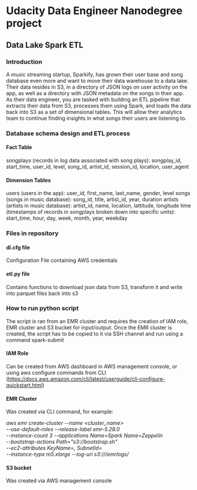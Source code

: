 # Udacity Data Engineer Nanodegree project

## Data Lake Spark ETL

### Introduction

A music streaming startup, Sparkify, has grown their user base and song database even more and want to move their data warehouse to a data lake. Their data resides in S3, in a directory of JSON logs on user activity on the app, as well as a directory with JSON metadata on the songs in their app.
As their data engineer, you are tasked with building an ETL pipeline that extracts their data from S3, processes them using Spark, and loads the data back into S3 as a set of dimensional tables. This will allow their analytics team to continue finding insights in what songs their users are listening to.

### Database schema design and ETL process

#### Fact Table
songplays (records in log data associated with song plays): songplay_id, start_time, user_id, level, song_id, artist_id, session_id, location, user_agent
#### Dimension Tables
users (users in the app): user_id, first_name, last_name, gender, level
songs (songs in music database): song_id, title, artist_id, year, duration
artists (artists in music database): artist_id, name, location, lattitude, longitude
time (timestamps of records in songplays broken down into specific units): start_time, hour, day, week, month, year, weekday

### Files in repository

#### dl.cfg file
Configuration File containing AWS credentials

#### etl.py file
Contains functions to download json data from S3, transform it and write into parquet files back into s3

### How to run python script
The script is ran from an EMR cluster and requires the creation of IAM role, EMR cluster and S3 bucket for input/output. Once the EMR cluster is created, the script has to be copied to it via SSH channel and run using a command spark-submit

#### IAM Role
Can be created from AWS dashboard in  AWS management console, or using aws configure commands from CLI (https://docs.aws.amazon.com/cli/latest/userguide/cli-configure-quickstart.html)

#### EMR Cluster
Was created via CLI command, for example: 

*aws emr create-cluster --name <cluster_name> \
 --use-default-roles --release-label emr-5.28.0  \
--instance-count 3 --applications Name=Spark Name=Zeppelin  \
--bootstrap-actions Path="s3://bootstrap.sh" \
--ec2-attributes KeyName=<Key-pair-file-name>, SubnetId=<subnet-Id> \
--instance-type m5.xlarge --log-uri s3:///emrlogs/*

#### S3 bucket
Was created via  AWS management console